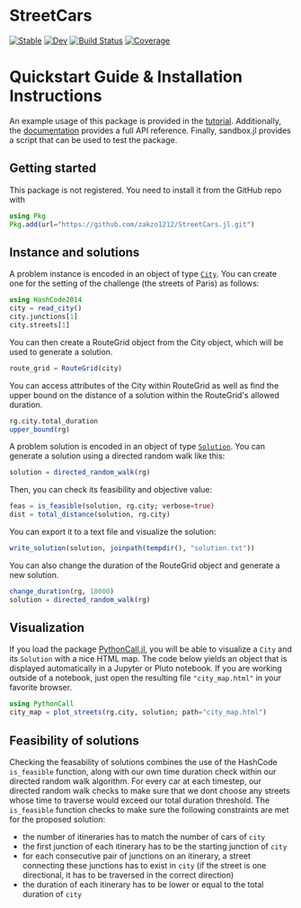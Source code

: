 # StreetCars

[![Stable](https://img.shields.io/badge/docs-stable-blue.svg)](https://zakzo1212.github.io/StreetCars.jl/stable/)
[![Dev](https://img.shields.io/badge/docs-dev-blue.svg)](https://zakzo1212.github.io/StreetCars.jl/dev/)
[![Build Status](https://github.com/zakzo1212/StreetCars.jl/actions/workflows/CI.yml/badge.svg?branch=main)](https://github.com/zakzo1212/StreetCars.jl/actions/workflows/CI.yml?query=branch%3Amain)
[![Coverage](https://codecov.io/gh/zakzo1212/StreetCars.jl/branch/main/graph/badge.svg)](https://codecov.io/gh/zakzo1212/StreetCars.jl)

# Quickstart Guide & Installation Instructions

An example usage of this package is provided in the [tutorial](https://zakzo1212.github.io/StreetCars.jl/dev/tutorial/). Additionally, the [documentation](https://zakzo1212.github.io/StreetCars.jl/dev/) provides a full API reference. Finally, sandbox.jl provides a script that can be used to test the package.

## Getting started

This package is not registered.
You need to install it from the GitHub repo with

```julia
using Pkg
Pkg.add(url="https://github.com/zakzo1212/StreetCars.jl.git")
```

## Instance and solutions

A problem instance is encoded in an object of type [`City`](@ref).
You can create one for the setting of the challenge (the streets of Paris) as follows:

```julia
using HashCode2014
city = read_city()
city.junctions[1]
city.streets[1]
```

You can then create a RouteGrid object from the City object, which will be used to generate a solution.

```julia
route_grid = RouteGrid(city)
```

You can access attributes of the City within RouteGrid as well as find the upper bound on the distance of a solution within the RouteGrid's allowed duration.

```julia
rg.city.total_duration
upper_bound(rg)
```

A problem solution is encoded in an object of type [`Solution`](@ref).
You can generate a solution using a directed random walk like this:

```julia
solution = directed_random_walk(rg)
```

Then, you can check its feasibility and objective value:

```julia
feas = is_feasible(solution, rg.city; verbose=true)
dist = total_distance(solution, rg.city)
```


You can export it to a text file and visualize the solution:

```julia
write_solution(solution, joinpath(tempdir(), "solution.txt"))
```

You can also change the duration of the RouteGrid object and generate a new solution.

```julia
change_duration(rg, 18000)
solution = directed_random_walk(rg)
```

## Visualization

If you load the package [PythonCall.jl](https://github.com/JuliaPy/PythonCall.jl), you will be able to visualize a `City` and its `Solution` with a nice HTML map.
The code below yields an object that is displayed automatically in a Jupyter or Pluto notebook.
If you are working outside of a notebook, just open the resulting file `"city_map.html"` in your favorite browser.

```julia
using PythonCall
city_map = plot_streets(rg.city, solution; path="city_map.html")
```

## Feasibility of solutions

Checking the feasability of solutions combines the use of the HashCode `is_feasible` function, along with our own time duration check within our directed random walk algorithm. For every car at each timestep, our directed random walk checks to make sure that we dont choose any streets whose time to traverse would exceed our total duration threshold. The `is_feasible` function checks to make sure the following constraints are met for the proposed solution:
- the number of itineraries has to match the number of cars of `city`
- the first junction of each itinerary has to be the starting junction of `city`
- for each consecutive pair of junctions on an itinerary, a street connecting these junctions has to exist in `city` (if the street is one directional, it has to be traversed in the correct direction)
- the duration of each itinerary has to be lower or equal to the total duration of `city`